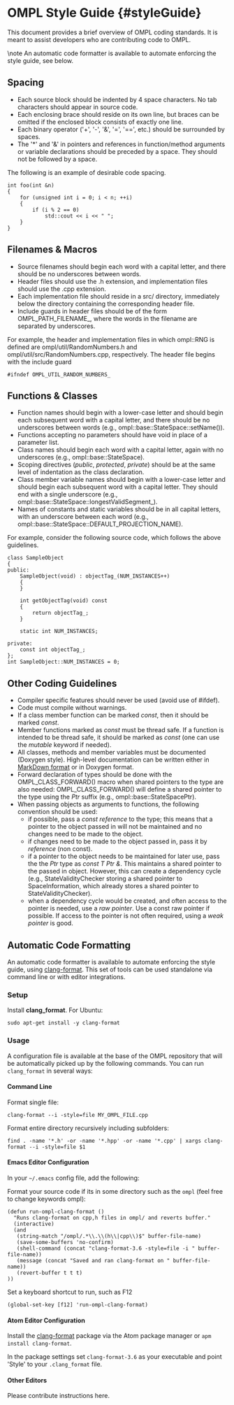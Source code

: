 # OMPL Style Guide {#styleGuide}

This document provides a brief overview of OMPL coding standards. It is meant to assist developers who are contributing code to OMPL.

\note An automatic code formatter is available to automate enforcing the style guide, see below.

## Spacing

- Each source block should be indented by 4 space characters. No tab characters should appear in source code.
- Each enclosing brace should reside on its own line, but braces can be omitted if the enclosed block consists of exactly one line.
- Each binary operator ('+', '-', '&', '=', '==', etc.) should be surrounded by spaces.
- The '*' and '&' in pointers and references in function/method arguments or variable declarations should be preceded by a space. They should not be followed by a space.

The following is an example of desirable code spacing.

~~~{.cpp}
int foo(int &n)
{
    for (unsigned int i = 0; i < n; ++i)
    {
        if (i % 2 == 0)
            std::cout << i << " ";
    }
}
~~~

## Filenames & Macros

- Source filenames should begin each word with a capital letter, and there should be no underscores between words.
- Header files should use the .h extension, and implementation files should use the .cpp extension.
- Each implementation file should reside in a src/ directory, immediately below the directory containing the corresponding header file.
- Include guards in header files should be of the form OMPL_PATH_FILENAME_, where the words in the filename are separated by underscores.

For example, the header and implementation files in which ompl::RNG is defined are ompl/util/RandomNumbers.h and ompl/util/src/RandomNumbers.cpp, respectively. The header file begins with the include guard

~~~{.cpp}
#ifndef OMPL_UTIL_RANDOM_NUMBERS_
~~~

## Functions & Classes

- Function names should begin with a lower-case letter and should begin each subsequent word with a capital letter, and there should be no underscores between words (e.g., ompl::base::StateSpace::setName()).
- Functions accepting no parameters should have void in place of a parameter list.
- Class names should begin each word with a capital letter, again with no underscores (e.g., ompl::base::StateSpace).
- Scoping directives (_public_, _protected_, _private_) should be at the same level of indentation as the class declaration.
- Class member variable names should begin with a lower-case letter and should begin each subsequent word with a capital letter. They should end with a single underscore (e.g., ompl::base::StateSpace::longestValidSegment_).
- Names of constants and static variables should be in all capital letters, with an underscore between each word (e.g., ompl::base::StateSpace::DEFAULT_PROJECTION_NAME).

For example, consider the following source code, which follows the above guidelines.

~~~{.cpp}
class SampleObject
{
public:
    SampleObject(void) : objectTag_(NUM_INSTANCES++)
    {
    }

    int getObjectTag(void) const
    {
        return objectTag_;
    }

    static int NUM_INSTANCES;

private:
    const int objectTag_;
};
int SampleObject::NUM_INSTANCES = 0;
~~~

## Other Coding Guidelines

- Compiler specific features should never be used (avoid use of \#ifdef).
- Code must compile without warnings.
- If a class member function can be marked _const_, then it should be marked _const_.
- Member functions marked as _const_ must be thread safe. If a function is intended to be thread safe, it should be marked as _const_ (one can use the _mutable_ keyword if needed).
- All classes, methods and member variables must be documented (Doxygen style). High-level documentation can be written either in [MarkDown format](http://www.stack.nl/~dimitri/doxygen/markdown.html) or in Doxygen format.
- Forward declaration of types should be done with the OMPL_CLASS_FORWARD() macro when shared pointers to the type are also needed: OMPL_CLASS_FORWARD() will define a shared pointer to the type using the _Ptr_ suffix (e.g., ompl::base::StateSpacePtr).
- When passing objects as arguments to functions, the following convention should be used:
   - if possible, pass a _const reference_ to the type; this means that a pointer to the object passed in will not be maintained and no changes need to be made to the object.
   - if changes need to be made to the object passed in, pass it by _reference_ (non const).
   - if a pointer to the object needs to be maintained for later use, pass the the _Ptr_ type as _const T Ptr &_. This maintains a shared pointer to the passed in object. However, this can create a dependency cycle (e.g., StateValidityChecker storing a shared pointer to SpaceInformation, which already stores a shared pointer to StateValidityChecker).
   - when a dependency cycle would be created, and often access to the pointer is needed, use a _raw pointer_. Use a const raw pointer if possible. If access to the pointer is not often required, using a _weak pointer_ is good.

## Automatic Code Formatting

An automatic code formatter is available to automate enforcing the style guide, using [clang-format](http://clang.llvm.org/docs/ClangFormat.html). This set of tools can be used standalone via command line or with editor integrations.

### Setup

Install **clang_format**. For Ubuntu:

    sudo apt-get install -y clang-format

### Usage

A configuration file is available at the base of the OMPL repository that will be automatically picked up by the following commands. You can run `clang_format` in several ways:

#### Command Line

Format single file:

    clang-format --i -style=file MY_OMPL_FILE.cpp

Format entire directory recursively including subfolders:

    find . -name '*.h' -or -name '*.hpp' -or -name '*.cpp' | xargs clang-format --i -style=file $1

#### Emacs Editor Configuration

In your ``~/.emacs`` config file, add the following:

Format your source code if its in some directory such as the ``ompl`` (feel free to change keywords ompl):

```
(defun run-ompl-clang-format ()
  "Runs clang-format on cpp,h files in ompl/ and reverts buffer."
  (interactive)
  (and
   (string-match "/ompl/.*\\.\\(h\\|cpp\\)$" buffer-file-name)
   (save-some-buffers 'no-confirm)
   (shell-command (concat "clang-format-3.6 -style=file -i " buffer-file-name))
   (message (concat "Saved and ran clang-format on " buffer-file-name))
   (revert-buffer t t t)
))
```

Set a keyboard shortcut to run, such as F12

    (global-set-key [f12] 'run-ompl-clang-format)

#### Atom Editor Configuration

Install the [clang-format](https://atom.io/packages/clang-format) package via the Atom package manager or ``apm install clang-format``.

In the package settings set ``clang-format-3.6`` as your executable and point 'Style' to your ``.clang_format`` file.

#### Other Editors

Please contribute instructions here.
